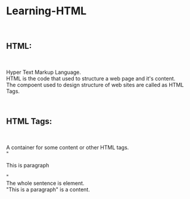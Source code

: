 # Learning-HTML
<br>
<h2>HTML: </H2><BR>
<p>Hyper Text Markup Language.<br>
HTML is the code that used to structure a web page and it's content.<br>
The compoent used to design structure of web sites are called as HTML Tags.<br></p>
<br>
<h2>HTML Tags: </h2><br>
<p>
    A container for some content or other HTML tags.<br>
    "<p> This is paragraph </p>"<br>
    The whole sentence is element.<br>
    "This is a paragraph" is a content.</p><br><br>




